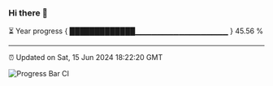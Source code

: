 ### Hi there 👋

⏳ Year progress { █████████████▁▁▁▁▁▁▁▁▁▁▁▁▁▁▁▁▁ } 45.56 %

---

⏰ Updated on Sat, 15 Jun 2024 18:22:20 GMT

![Progress Bar CI](https://github.com/liununu/liununu/workflows/Progress%20Bar%20CI/badge.svg)
